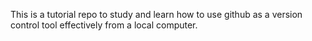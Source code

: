 This is a tutorial repo to study and learn how to use
github as a version control tool effectively from a local computer.
